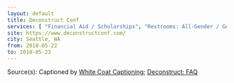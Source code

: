 ```yaml
---
layout: default
title: Deconstruct Conf
services: [ "Financial Aid / Scholarships", "Restrooms: All-Gender / Gender-Neutral", "Mobility Access", "Live Captioning" ]
site: https://www.deconstructconf.com/
city: Seattle, WA
from: 2018-05-22
to: 2018-05-23
---
```


Source(s): Captioned by [White Coat Captioning](http://www.whitecoatcaptioning.com/); [Deconstruct: FAQ](https://www.deconstructconf.com/faq)

